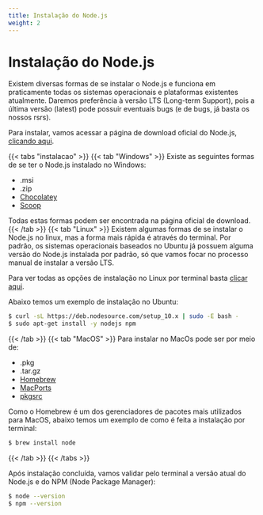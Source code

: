 ```yaml
---
title: Instalação do Node.js
weight: 2
---
```


# Instalação do Node.js

Existem diversas formas de se instalar o Node.js e funciona em praticamente todas os sistemas operacionais e plataformas existentes atualmente. Daremos preferência à versão LTS (Long-term Support), pois a última versão (latest) pode possuir eventuais bugs (e de bugs, já basta os nossos rsrs).

Para instalar, vamos acessar a página de download oficial do Node.js, [clicando aqui](https://nodejs.org/en/download/).

{{< tabs "instalacao" >}}
{{< tab "Windows" >}}
Existe as seguintes formas de se ter o Node.js instalado no Windows:

- .msi
- .zip
- [Chocolatey](https://chocolatey.org/)
- [Scoop](https://scoop.sh/)

Todas estas formas podem ser encontrada na página oficial de download.
{{< /tab >}}
{{< tab "Linux" >}}
Existem algumas formas de se instalar o Node.js no linux, mas a forma mais rápida é através do terminal. Por padrão, os sistemas operacionais baseados no Ubuntu já possuem alguma versão do Node.js instalada por padrão, só que vamos focar no processo manual de instalar a versão LTS.

Para ver todas as opções de instalação no Linux por terminal basta [clicar aqui](https://nodejs.org/en/download/package-manager/).

Abaixo temos um exemplo de instalação no Ubuntu:
```bash
$ curl -sL https://deb.nodesource.com/setup_10.x | sudo -E bash -
$ sudo apt-get install -y nodejs npm
```
{{< /tab >}}
{{< tab "MacOS" >}}
Para instalar no MacOs pode ser por meio de:
- .pkg
- .tar.gz
- [Homebrew](https://brew.sh/)
- [MacPorts](https://www.macports.org/)
- [pkgsrc](https://pkgsrc.joyent.com/install-on-osx/)

Como o Homebrew é um dos gerenciadores de pacotes mais utilizados para MacOS, abaixo temos um exemplo de como é feita a instalação por terminal:
```bash
$ brew install node
```
{{< /tab >}}
{{< /tabs >}}

Após instalação concluída, vamos validar pelo terminal a versão atual do Node.js e do NPM (Node Package Manager):
```bash
$ node --version
$ npm --version
```